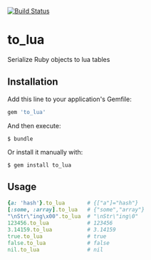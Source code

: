 [![Build Status](https://travis-ci.org/mntnorv/to_lua.svg)](https://travis-ci.org/mntnorv/to_lua)

# to_lua
Serialize Ruby objects to lua tables

## Installation

Add this line to your application's Gemfile:

```ruby
gem 'to_lua'
```

And then execute:

    $ bundle

Or install it manually with:

    $ gem install to_lua

## Usage

```ruby
{a: 'hash'}.to_lua       # {["a"]="hash"}
[:some, :array].to_lua   # {"some","array"}
"\nStr\"ing\x00".to_lua  # "\nStr\"ing\0"
123456.to_lua            # 123456
3.14159.to_lua           # 3.14159
true.to_lua              # true
false.to_lua             # false
nil.to_lua               # nil
```
